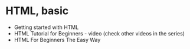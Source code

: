 # HTML, basic

   * Getting started with HTML
   * HTML Tutorial for Beginners - video (check other videos in the series)
   * HTML For Beginners The Easy Way
